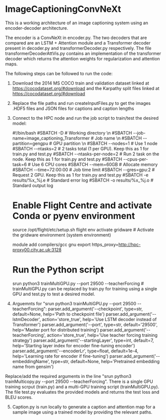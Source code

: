 # ImageCaptioningConvNeXt

This is a working architecture of an image captioning system using an encoder-decoder architecture. 

The encoder is a ConvNeXt in encoder.py. The two decoders that are compared are an LSTM + Attention module and a Transformer decoder present in decoder.py and transformerDecoder.py respectively. The file transformerDecoderAttVis.py contains an implementation of the transformer decoder which returns the attention weights for regularization and attention maps.

The following steps can be followed to run the code:

1. Download the 2014 MS COCO train and validation dataset linked at https://cocodataset.org/#download and the Karpathy split files linked at https://cocodataset.org/#download
2. Replace the file paths and run createInputFiles.py to get the images .HDF5 files and JSON files for captions and caption lengths
3. Connect to the HPC node and run the job script to train/test the desired model:

    #!/bin/bash
    #SBATCH -D <your working directory>            # Working directory \n
    #SBATCH --job-name=image_captioning_Transformer    # Job name \n
    #SBATCH --partition=gengpu              # GPU partition \n
    #SBATCH --nodes=1                       # Use 1 node
    #SBATCH --ntasks=2                      # 2 tasks total (1 per GPU). Keep this as 1 for train.py and test.py
    #SBATCH --ntasks-per-node=2             # Run 2 task on the node. Keep this as 1 for train.py and test.py
    #SBATCH --cpus-per-task=6               # Use 6 CPU cores
    #SBATCH --mem=60GB                      # Allocate memory
    #SBATCH --time=72:00:00                 # Job time limit
    #SBATCH --gres=gpu:2                    # Request 2 GPU.  Keep this as 1 for train.py and test.py
    #SBATCH -e results/%x_%j.e              # Standard error log
    #SBATCH -o results/%x_%j.o              # Standard output log
    
    # Enable Flight Centre and activate Conda or pyenv environment
    source /opt/flight/etc/setup.sh
    flight env activate gridware  # Activate the gridware environment (system environment)
    
    module add compilers/gcc gnu
    export https_proxy=http://hpc-proxy00.city.ac.uk:3128
    
    # Run the Python script
    srun python3 trainMultiGPU.py --port 29500 --teacherForcing     # trainMultiGPU.py can be replaced by train.py for training using a single GPU and test.py to test a desired model.

4. Arguemnts for "srun python3 trainMultiGPU.py --port 29500 --teacherForcing": 
    parser.add_argument('--checkpoint', type=str, default=None, help='Path to checkpoint file')
    parser.add_argument('--lstmDecoder', action='store_true', help='Use LSTM decoder instead of Transformer')
    parser.add_argument('--port', type=str, default='29500', help='Master port for distributed training')
    parser.add_argument('--teacherForcing', action='store_true', help='Use teacher forcing training strategy')
    parser.add_argument('--startingLayer', type=int, default=7, help='Starting layer index for encoder fine-tuning encoder')
    parser.add_argument('--encoderLr', type=float, default=1e-4, help='Learning rate for encoder if fine-tuning')
    parser.add_argument('--embeddingName', type=str, default=None, help='Pretrained embedding name from gensim')

Replace/add the required arguments in the line "srun python3 trainMulticopy.py --port 29500 --teacherForcing". There is a single GPU training scrput (train.py) and a multi-GPU training script (trainMultiGPU.py). The file test.py evaluates the provided models and returns the test loss and BLEU scores.

5. Caption.py is run locally to generate a caption and attention map for a sample image using a trained model by providing the relevant paths.
